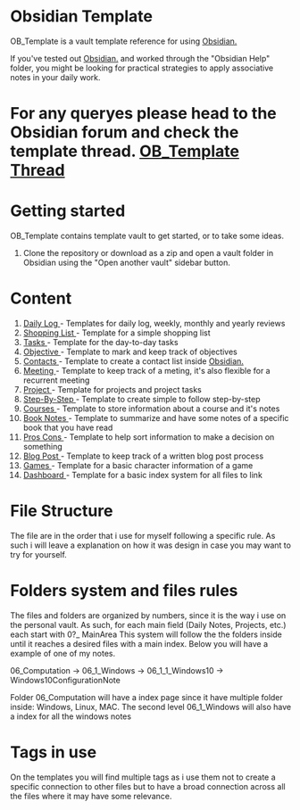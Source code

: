 # Obsidian Template
OB_Template is a vault template reference for using <a href="https://obsidian.md/">Obsidian.</a>

If you've tested out <a href="https://obsidian.md/">Obsidian.</a> and worked through the "Obsidian Help" folder, you might be looking for practical strategies to apply associative notes in your daily work.

# For any queryes please head to the Obsidian forum and check the template thread. <a href="https://forum.obsidian.md/t/obsidian-notes-template/28940">OB_Template Thread </a>

# Getting started

OB_Template contains template vault to get started, or to take some ideas. 

1. Clone the repository or download as a zip and open a vault folder in Obsidian using the "Open another vault" sidebar button.

# Content
  1. <a href="https://github.com/llZektorll/OB_Template/tree/main/OB_Template/01_Templates/01_1_DailyLog">Daily Log </a> - Templates for daily log, weekly, monthly and yearly reviews
  2. <a href="https://github.com/llZektorll/OB_Template/tree/main/OB_Template/01_Templates/01_2_Shopping_List">Shopping List </a> - Template for a simple shopping list
  3. <a href="https://github.com/llZektorll/OB_Template/tree/main/OB_Template/01_Templates/01_3_Tasks">Tasks </a> - Template for the day-to-day tasks
  4. <a href="https://github.com/llZektorll/OB_Template/tree/main/OB_Template/01_Templates/01_4_Objectives">Objective </a> - Template to mark and keep track of objectives
  5. <a href="https://github.com/llZektorll/OB_Template/tree/main/OB_Template/01_Templates/01_5_Contacts">Contacts </a> - Template to create a contact list inside <a href="https://obsidian.md/">Obsidian.</a>
  6. <a href="https://github.com/llZektorll/OB_Template/tree/main/OB_Template/01_Templates/01_6_Meeting">Meeting </a> - Template to keep track of a meting, it's also flexible for a recurrent meeting
  7. <a href="https://github.com/llZektorll/OB_Template/tree/main/OB_Template/01_Templates/01_7_Project">Project </a>  - Template for projects and project tasks
  8. <a href="https://github.com/llZektorll/OB_Template/tree/main/OB_Template/01_Templates/01_8_Step_By_Step">Step-By-Step </a> - Template to create simple to follow step-by-step
  9. <a href="https://github.com/llZektorll/OB_Template/tree/main/OB_Template/01_Templates/01_9_Courses">Courses </a> - Template to store information about a course and it's notes
  10. <a href="https://github.com/llZektorll/OB_Template/tree/main/OB_Template/01_Templates/01_10_Book_Notes">Book Notes </a> - Template to summarize and have some notes of a specific book that you have read
  11. <a href="https://github.com/llZektorll/OB_Template/tree/main/OB_Template/01_Templates/01_11_Pros_Cons">Pros Cons </a> - Template to help sort information to make a decision on something
  12. <a href="https://github.com/llZektorll/OB_Template/tree/main/OB_Template/01_Templates/01_12_Blog_Post">Blog Post </a>  - Template to keep track of a written blog post process
  13. <a href="https://github.com/llZektorll/OB_Template/tree/main/OB_Template/01_Templates/01_13_Games">Games </a> - Template for a basic character information of a game
  14. <a href="https://github.com/llZektorll/OB_Template/tree/main/OB_Template/01_Templates/01_99_Dashboard">Dashboard </a> - Template for a basic index system for all files to link


# File Structure 
The file are in the order that i use for myself following a specific rule. As such i will leave a explanation on how it was design in case you may want to try for yourself.

# Folders system and files rules
The files and folders are organized by numbers, since it is the way i use on the personal vault. 
As such, for each main field (Daily Notes, Projects, etc.) each start with 0?_ MainArea
This system will follow the the folders inside until it reaches a desired files with a main index. Below you will have a example of one of my notes.

06_Computation -> 06_1_Windows -> 06_1_1_Windows10 -> Windows10ConfigurationNote

Folder 06_Computation will have a index page since it have multiple folder inside: Windows, Linux, MAC. The second level 06_1_Windows will also have a index for all the windows notes

# Tags in use
On the templates you will find multiple tags as i use them not to create a specific connection to other files but to have a broad connection across all the files where it may have some relevance. 
